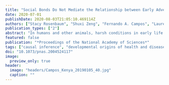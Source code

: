 ```yaml
---
title: "Social Bonds Do Not Mediate the Relationship between Early Adversity and Adult Glucocorticoids in Wild Baboons"
date: 2020-07-01
publishDate: 2020-08-03T21:05:10.469114Z
authors: ["Stacy Rosenbaum", "Shuxi Zeng", "Fernando A. Campos", "Laurence R. Gesquiere", "Jeanne Altmann", "Susan C. Alberts", "Fan Li", "Elizabeth A. Archie"]
publication_types: ["2"]
abstract: "In humans and other animals, harsh conditions in early life can have profound effects on adult physiology, including the stress response. This relationship may be mediated by a lack of supportive relationships in adulthood. That is, early life adversity may inhibit the formation of supportive social ties, and weak social support is itself often linked to dysregulated stress responses. Here, we use prospective, longitudinal data from wild baboons in Kenya to test the links between early adversity, adult social bonds, and adult fecal glucocorticoid hormone concentrations (a measure of hypothalamic– pituitary– adrenal [HPA] axis activation and the stress response). Using a causal inference framework, we found that experiencing one or more sources of early adversity led to a 9 to 14% increase in females' glucocorticoid concentrations across adulthood. However, these effects were not mediated by weak social bonds: The direct effects of early adversity on adult glucocorticoid concentrations were 11 times stronger than the effects mediated by social bonds. This pattern occurred, in part, because the effect of social bonds on glucocorticoids was weak compared to the powerful effects of early adversity on glucocorticoid levels in adulthood. Hence, in female baboons, weak social bonds in adulthood are not enough to explain the effects of early adversity on glucocorticoid concentrations. Together, our results support the well-established notions that early adversity and weak social bonds both predict poor adult health. However, the magnitudes of these two effects differ considerably, and they may act independently of one another."
featured: false
publication: "*Proceedings of the National Academy of Sciences*"
tags: ["causal inference", "developmental origins of health and disease", "HPA axis", "social relationships", "stress response"]
doi: "10.1073/pnas.2004524117"
image:
  preview_only: true
header:
  image: "headers/Campos_Kenya_20190105_40.jpg"
  caption: ""
---
```


